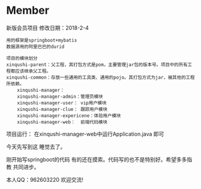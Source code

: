 # Member
新版会员项目
修改日期：2018-2-4

    用的框架是springboot+mybatis
    数据源用的阿里巴巴的durid
    
    项目的模块划分
    xinqushi-parent：父工程，其打包方式是pom，主要管理jar包的版本号。项目中的所有工程都应该继承父工程。
    xinqushi-common：存放一些通用的工具类、通用的pojo。其打包方式为jar，被其他的工程所依赖。
		xinqushi-manager：
		xinqushi-manager-admin：管理员模块
		xinqushi-manager-user： vip用户模块
		xinqushi-manager-clue： 跟踪用户模块
		xinqushi-manager-expericene：体验用户模块
		xinqushi-manager-web：  前端代码模块
        

项目运行：
在xinqushi-manager-web中运行Application.java 即可

今天先写到这 睡觉去了。

刚开始写springboot的代码 有的还在摸索。代码写的也不是特别好。希望多多指教 共同进步。

本人QQ：962603220 欢迎交流!
